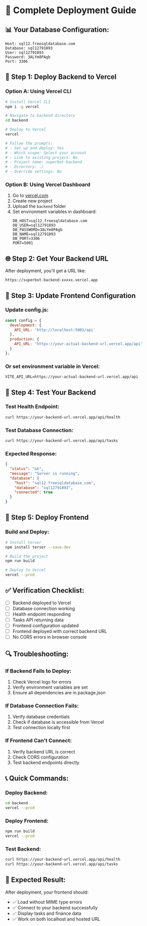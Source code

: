 # 🚀 Complete Deployment Guide

## 📊 **Your Database Configuration:**
```
Host: sql12.freesqldatabase.com
Database: sql12791893
User: sql12791893
Password: 3ALYm8PAgb
Port: 3306
```

## 🔧 **Step 1: Deploy Backend to Vercel**

### **Option A: Using Vercel CLI**
```bash
# Install Vercel CLI
npm i -g vercel

# Navigate to backend directory
cd backend

# Deploy to Vercel
vercel

# Follow the prompts:
# - Set up and deploy: Yes
# - Which scope: Select your account
# - Link to existing project: No
# - Project name: superbot-backend
# - Directory: ./
# - Override settings: No
```

### **Option B: Using Vercel Dashboard**
1. Go to [vercel.com](https://vercel.com)
2. Create new project
3. Upload the `backend` folder
4. Set environment variables in dashboard:
   ```
   DB_HOST=sql12.freesqldatabase.com
   DB_USER=sql12791893
   DB_PASSWORD=3ALYm8PAgb
   DB_NAME=sql12791893
   DB_PORT=3306
   PORT=5001
   ```

## 🌐 **Step 2: Get Your Backend URL**

After deployment, you'll get a URL like:
```
https://superbot-backend-xxxxx.vercel.app
```

## 🔗 **Step 3: Update Frontend Configuration**

### **Update config.js:**
```javascript
const config = {
  development: {
    API_URL: 'http://localhost:5001/api'
  },
  production: {
    API_URL: 'https://your-actual-backend-url.vercel.app/api'
  }
};
```

### **Or set environment variable in Vercel:**
```
VITE_API_URL=https://your-actual-backend-url.vercel.app/api
```

## 🧪 **Step 4: Test Your Backend**

### **Test Health Endpoint:**
```bash
curl https://your-backend-url.vercel.app/api/health
```

### **Test Database Connection:**
```bash
curl https://your-backend-url.vercel.app/api/tasks
```

### **Expected Response:**
```json
{
  "status": "ok",
  "message": "Server is running",
  "database": {
    "host": "sql12.freesqldatabase.com",
    "database": "sql12791893",
    "connected": true
  }
}
```

## 📱 **Step 5: Deploy Frontend**

### **Build and Deploy:**
```bash
# Install terser
npm install terser --save-dev

# Build the project
npm run build

# Deploy to Vercel
vercel --prod
```

## ✅ **Verification Checklist:**

- [ ] Backend deployed to Vercel
- [ ] Database connection working
- [ ] Health endpoint responding
- [ ] Tasks API returning data
- [ ] Frontend configuration updated
- [ ] Frontend deployed with correct backend URL
- [ ] No CORS errors in browser console

## 🔍 **Troubleshooting:**

### **If Backend Fails to Deploy:**
1. Check Vercel logs for errors
2. Verify environment variables are set
3. Ensure all dependencies are in package.json

### **If Database Connection Fails:**
1. Verify database credentials
2. Check if database is accessible from Vercel
3. Test connection locally first

### **If Frontend Can't Connect:**
1. Verify backend URL is correct
2. Check CORS configuration
3. Test backend endpoints directly

## 📞 **Quick Commands:**

### **Deploy Backend:**
```bash
cd backend
vercel --prod
```

### **Deploy Frontend:**
```bash
npm run build
vercel --prod
```

### **Test Backend:**
```bash
curl https://your-backend-url.vercel.app/api/health
curl https://your-backend-url.vercel.app/api/tasks
```

## 🎯 **Expected Result:**

After deployment, your frontend should:
- ✅ Load without MIME type errors
- ✅ Connect to your backend successfully
- ✅ Display tasks and finance data
- ✅ Work on both localhost and hosted URL 